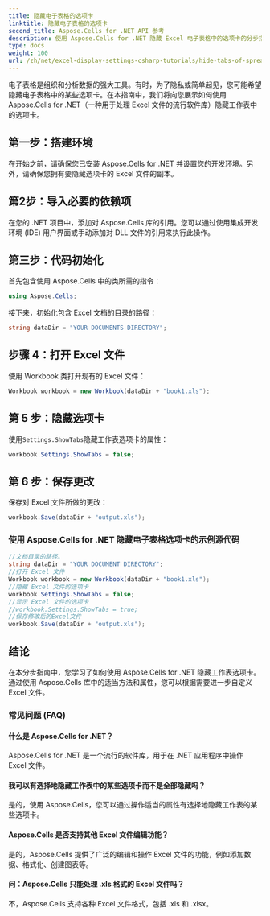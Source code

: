 ```yaml
---
title: 隐藏电子表格的选项卡
linktitle: 隐藏电子表格的选项卡
second_title: Aspose.Cells for .NET API 参考
description: 使用 Aspose.Cells for .NET 隐藏 Excel 电子表格中的选项卡的分步指南。
type: docs
weight: 100
url: /zh/net/excel-display-settings-csharp-tutorials/hide-tabs-of-spreadsheet/
---
```

电子表格是组织和分析数据的强大工具。有时，为了隐私或简单起见，您可能希望隐藏电子表格中的某些选项卡。在本指南中，我们将向您展示如何使用 Aspose.Cells for .NET（一种用于处理 Excel 文件的流行软件库）隐藏工作表中的选项卡。

## 第一步：搭建环境

在开始之前，请确保您已安装 Aspose.Cells for .NET 并设置您的开发环境。另外，请确保您拥有要隐藏选项卡的 Excel 文件的副本。

## 第2步：导入必要的依赖项

在您的 .NET 项目中，添加对 Aspose.Cells 库的引用。您可以通过使用集成开发环境 (IDE) 用户界面或手动添加对 DLL 文件的引用来执行此操作。

## 第三步：代码初始化

首先包含使用 Aspose.Cells 中的类所需的指令：

```csharp
using Aspose.Cells;
```

接下来，初始化包含 Excel 文档的目录的路径：

```csharp
string dataDir = "YOUR DOCUMENTS DIRECTORY";
```

## 步骤 4：打开 Excel 文件

使用 Workbook 类打开现有的 Excel 文件：

```csharp
Workbook workbook = new Workbook(dataDir + "book1.xls");
```

## 第 5 步：隐藏选项卡

使用`Settings.ShowTabs`隐藏工作表选项卡的属性：

```csharp
workbook.Settings.ShowTabs = false;
```

## 第 6 步：保存更改

保存对 Excel 文件所做的更改：

```csharp
workbook.Save(dataDir + "output.xls");
```

### 使用 Aspose.Cells for .NET 隐藏电子表格选项卡的示例源代码 
```csharp
//文档目录的路径。
string dataDir = "YOUR DOCUMENT DIRECTORY";
//打开 Excel 文件
Workbook workbook = new Workbook(dataDir + "book1.xls");
//隐藏 Excel 文件的选项卡
workbook.Settings.ShowTabs = false;
//显示 Excel 文件的选项卡
//workbook.Settings.ShowTabs = true;
//保存修改后的Excel文件
workbook.Save(dataDir + "output.xls");
```

## 结论

在本分步指南中，您学习了如何使用 Aspose.Cells for .NET 隐藏工作表选项卡。通过使用 Aspose.Cells 库中的适当方法和属性，您可以根据需要进一步自定义 Excel 文件。

### 常见问题 (FAQ)

#### 什么是 Aspose.Cells for .NET？
    
Aspose.Cells for .NET 是一个流行的软件库，用于在 .NET 应用程序中操作 Excel 文件。

#### 我可以有选择地隐藏工作表中的某些选项卡而不是全部隐藏吗？
   
是的，使用 Aspose.Cells，您可以通过操作适当的属性有选择地隐藏工作表的某些选项卡。

#### Aspose.Cells 是否支持其他 Excel 文件编辑功能？

是的，Aspose.Cells 提供了广泛的编辑和操作 Excel 文件的功能，例如添加数据、格式化、创建图表等。

#### 问：Aspose.Cells 只能处理 .xls 格式的 Excel 文件吗？

不，Aspose.Cells 支持各种 Excel 文件格式，包括 .xls 和 .xlsx。